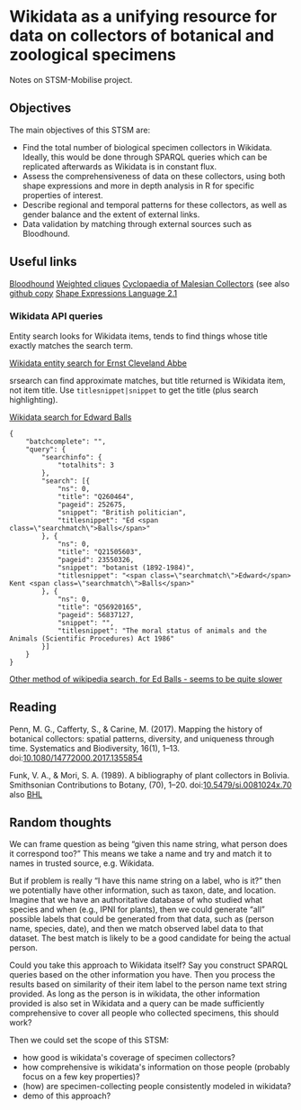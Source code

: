 # Wikidata as a unifying resource for data on collectors of botanical and zoological specimens

Notes on STSM-Mobilise project.

## Objectives

The main objectives of this STSM are:
- Find the total number of biological specimen collectors in Wikidata. Ideally, this would be done through SPARQL queries which can be replicated afterwards as Wikidata is in constant flux.
- Assess the comprehensiveness of data on these collectors, using both shape expressions and more in depth analysis in R for specific properties of interest.
- Describe regional and temporal patterns for these collectors, as well as gender balance and the extent of external links.
- Data validation by matching through external sources such as Bloodhound.
 

## Useful links

[Bloodhound](https://bloodhound-tracker.net)
[Weighted cliques](https://linen-baseball.glitch.me)
[Cyclopaedia of Malesian Collectors](http://www.nationaalherbarium.nl/FMCollectors/home.htm) (see also [github copy](https://github.com/rdmpage/cyclopaedia-malesian-collectors)
[Shape Expressions Language 2.1](http://shex.io/shex-semantics/)

###  Wikidata API queries

Entity search looks for Wikidata items, tends to find things whose title exactly matches the search term.

[Wikidata entity search for Ernst Cleveland Abbe](https://www.wikidata.org/w/api.php?action=wbsearchentities&search=Ernst%20Cleveland%20Abbe&type=item&format=json&language=en)

srsearch can find approximate matches, but title returned is Wikidata item, not item title. Use ```titlesnippet|snippet``` to get the title (plus search highlighting).

[Wikidata search for Edward Balls](https://www.wikidata.org/w/api.php?action=query&list=search&srsearch=Edward+Balls&srprop=titlesnippet%7Csnippet&format=json)
```
{
	"batchcomplete": "",
	"query": {
		"searchinfo": {
			"totalhits": 3
		},
		"search": [{
			"ns": 0,
			"title": "Q260464",
			"pageid": 252675,
			"snippet": "British politician",
			"titlesnippet": "Ed <span class=\"searchmatch\">Balls</span>"
		}, {
			"ns": 0,
			"title": "Q21505603",
			"pageid": 23550326,
			"snippet": "botanist (1892-1984)",
			"titlesnippet": "<span class=\"searchmatch\">Edward</span> Kent <span class=\"searchmatch\">Balls</span>"
		}, {
			"ns": 0,
			"title": "Q56920165",
			"pageid": 56837127,
			"snippet": "",
			"titlesnippet": "The moral status of animals and the Animals (Scientific Procedures) Act 1986"
		}]
	}
}
```



[Other method of wikipedia search, for Ed Balls - seems to be quite slower](https://www.wikidata.org/w/api.php?action=query&list=search&srsearch=Edward+Balls&srprop=titlesnippet%7Csnippet&format=json)

## Reading

Penn, M. G., Cafferty, S., & Carine, M. (2017). Mapping the history of botanical collectors: spatial patterns, diversity, and uniqueness through time. Systematics and Biodiversity, 16(1), 1–13. doi:[10.1080/14772000.2017.1355854](https://doi.org/10.1080/14772000.2017.1355854)

Funk, V. A., & Mori, S. A. (1989). A bibliography of plant collectors in Bolivia. Smithsonian Contributions to Botany, (70), 1–20. doi:[10.5479/si.0081024x.70](https://doi.org/10.5479/si.0081024x.70)  also [BHL](https://www.biodiversitylibrary.org/bibliography/131635)



## Random thoughts

We can frame question as being “given this name string, what person does it correspond too?” This means we take a name and try and match it to names in  trusted source, e.g. Wikidata.

But if problem is really “I have this name string on a label, who is it?” then we potentially have other information, such as taxon, date, and location. Imagine that we have an authoritative database of who studied what species and when (e.g., IPNI for plants), then we could generate “all” possible labels that could be generated from that data, such as (person name, species, date), and then we match observed label data to that dataset. The best match is likely to be a good candidate for being the actual person.

Could you take this approach to Wikidata itself? Say you construct SPARQL queries based on the other information you have. Then you process the results based on similarity of their item label to the person name text string provided. As long as the person is in wikidata, the other information provided is also set in Wikidata and a query can be made sufficiently comprehensive to cover all people who collected specimens, this should work?

Then we could set the scope of this STSM: 

- how good is wikidata's coverage of specimen collectors?
- how comprehensive is wikidata's information on those people (probably focus on a few key properties)?
- (how) are specimen-collecting people consistently modeled in wikidata?
- demo of this approach?
